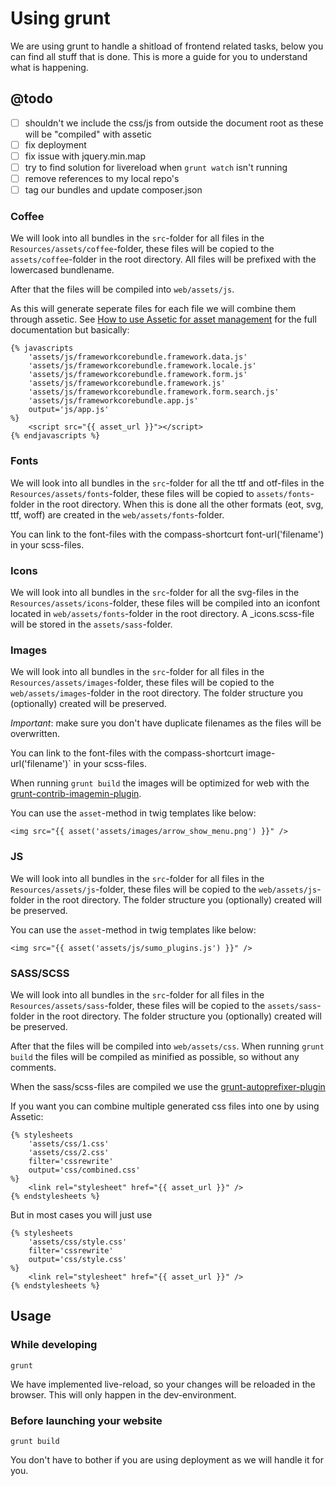 # Using grunt

We are using grunt to handle a shitload of frontend related tasks, below you 
can find all stuff that is done. This is more a guide for you to understand 
what is happening.


## @todo

* [ ] shouldn't we include the css/js from outside the document root as these 
    will be "compiled" with assetic
* [ ] fix deployment
* [ ] fix issue with jquery.min.map
* [ ] try to find solution for livereload when `grunt watch` isn't running
* [ ] remove references to my local repo's
* [ ] tag our bundles and update composer.json

### Coffee

We will look into all bundles in the `src`-folder for all files in the 
`Resources/assets/coffee`-folder, these files will be copied to the 
`assets/coffee`-folder in the root directory. All files will be prefixed with 
the lowercased bundlename.

After that the files will be compiled into `web/assets/js`.

As this will generate seperate files for each file we will combine them through
assetic. See [How to use Assetic for asset management](http://symfony.com/doc/current/cookbook/assetic/asset_management.html)
for the full documentation but basically:

    {% javascripts
        'assets/js/frameworkcorebundle.framework.data.js'
        'assets/js/frameworkcorebundle.framework.locale.js'
        'assets/js/frameworkcorebundle.framework.form.js'
        'assets/js/frameworkcorebundle.framework.js'
        'assets/js/frameworkcorebundle.framework.form.search.js'
        'assets/js/frameworkcorebundle.app.js'
        output='js/app.js'
    %}
        <script src="{{ asset_url }}"></script>
    {% endjavascripts %}


### Fonts

We will look into all bundles in the `src`-folder for all the ttf and otf-files
in the `Resources/assets/fonts`-folder, these files will be copied to 
`assets/fonts`-folder in the root directory. When this is done all the other 
formats (eot, svg, ttf, woff) are created in the `web/assets/fonts`-folder.

You can link to the font-files with the compass-shortcurt font-url('filename') 
in your scss-files.


### Icons

We will look into all bundles in the `src`-folder for all the svg-files in the 
`Resources/assets/icons`-folder, these files will be compiled into an iconfont 
located in `web/assets/fonts`-folder in the root directory. A _icons.scss-file 
will be stored in the `assets/sass`-folder.


### Images

We will look into all bundles in the `src`-folder for all files in the 
`Resources/assets/images`-folder, these files will be copied to the 
`web/assets/images`-folder in the root directory. The folder structure you 
(optionally) created will be preserved. 

*Important*: make sure you don't have duplicate filenames as the files will be 
overwritten.

You can link to the font-files with the compass-shortcurt image-url('filename')`
in your scss-files.

When running `grunt build` the images will be optimized for web with the 
[grunt-contrib-imagemin-plugin](https://www.npmjs.com/package/grunt-contrib-imagemin).

You can use the `asset`-method in twig templates like below:

    <img src="{{ asset('assets/images/arrow_show_menu.png') }}" />


### JS

We will look into all bundles in the `src`-folder for all files in the 
`Resources/assets/js`-folder, these files will be copied to the 
`web/assets/js`-folder in the root directory. The folder structure you 
(optionally) created will be preserved.

You can use the `asset`-method in twig templates like below:

    <img src="{{ asset('assets/js/sumo_plugins.js') }}" />


### SASS/SCSS

We will look into all bundles in the `src`-folder for all files in the 
`Resources/assets/sass`-folder, these files will be copied to the 
`assets/sass`-folder in the root directory. The folder structure you 
(optionally) created will be preserved.

After that the files will be compiled into `web/assets/css`. When running 
`grunt build` the files will be compiled as minified as possible, so without 
any comments.

When the sass/scss-files are compiled we use the 
[grunt-autoprefixer-plugin](https://www.npmjs.com/package/grunt-autoprefixer)

If you want you can combine multiple generated css files into one by using 
Assetic:

    {% stylesheets
        'assets/css/1.css'
        'assets/css/2.css'
        filter='cssrewrite'
        output='css/combined.css'
    %}
        <link rel="stylesheet" href="{{ asset_url }}" />
    {% endstylesheets %}

But in most cases you will just use

    {% stylesheets
        'assets/css/style.css'
        filter='cssrewrite'
        output='css/style.css'
    %}
        <link rel="stylesheet" href="{{ asset_url }}" />
    {% endstylesheets %}


## Usage

### While developing

    grunt
    
We have implemented live-reload, so your changes will be reloaded in the 
browser. This will only happen in the dev-environment.


### Before launching your website

    grunt build
    
You don't have to bother if you are using deployment as we will handle it for 
you.

